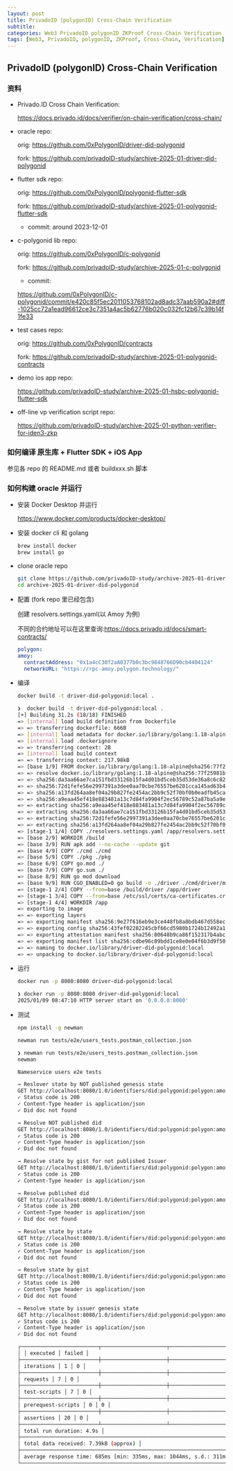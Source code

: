 ```yaml
---
layout: post
title: PrivadoID (polygonID) Cross-Chain Verification
subtitle:
categories: Web3 PrivadoID polygonID ZKProof Cross-Chain Verification
tags: [Web3, PrivadoID, polygonID, ZKProof, Cross-Chain, Verification]
---
```


## PrivadoID (polygonID) Cross-Chain Verification

### 资料

- Privado.ID Cross Chain Verification:

  <https://docs.privado.id/docs/verifier/on-chain-verification/cross-chain/>

- oracle repo:

  orig: <https://github.com/0xPolygonID/driver-did-polygonid>

  fork: <https://github.com/privadoID-study/archive-2025-01-driver-did-polygonid>

- flutter sdk repo:

  orig: <https://github.com/0xPolygonID/polygonid-flutter-sdk>

  fork: <https://github.com/privadoID-study/archive-2025-01-polygonid-flutter-sdk>

  - commit: around 2023-12-01

- c-polygonid lib repo:

  orig: <https://github.com/0xPolygonID/c-polygonid>

  fork: <https://github.com/privadoID-study/archive-2025-01-c-polygonid>

  - commit:

  <https://github.com/0xPolygonID/c-polygonid/commit/e420c85f5ec2011053768102ad8adc37aab590a2#diff-1025cc72a1ead96612ce3c7351a4ac5b62776b020c032fc12b67c39b14f1fe33>

- test cases repo:

  orig: <https://github.com/0xPolygonID/contracts>

  fork: <https://github.com/privadoID-study/archive-2025-01-polygonid-contracts>

- demo ios app repo:

  <https://github.com/privadoID-study/archive-2025-01-hsbc-polygonid-flutter-sdk>

- off-line vp verification script repo:

  <https://github.com/privadoID-study/archive-2025-01-python-verifier-for-iden3-zkp>

### 如何编译 原生库 + Flutter SDK + iOS App

参见各 repo 的 README.md 或者 buildxxx.sh 脚本

### 如何构建 oracle 并运行

- 安装 Docker Desktop 并运行

  <https://www.docker.com/products/docker-desktop/>

- 安装 docker cli 和 golang

  ```bash
  brew install docker
  brew install go
  ```

- clone oracle repo

  ```bash
  git clone https://github.com/privadoID-study/archive-2025-01-driver-did-polygonid
  cd archive-2025-01-driver-did-polygonid
  ```

- 配置 (fork repo 里已经包含)

  创建 resolvers.settings.yaml(以 Amoy 为例)

  不同的合约地址可以在这里查询:<https://docs.privado.id/docs/smart-contracts/>

  ```yaml
  polygon:
  amoy:
    contractAddress: "0x1a4cC30f2aA0377b0c3bc9848766D90cb4404124"
    networkURL: "https://rpc-amoy.polygon.technology/"
  ```

- 编译

  ```bash
  docker build -t driver-did-polygonid:local .
  ```

  ```bash
  ❯  docker build -t driver-did-polygonid:local .
  [+] Building 31.2s (18/18) FINISHED                                                                   docker:desktop-linux
  => [internal] load build definition from Dockerfile                                                                  0.0s
  => => transferring dockerfile: 666B                                                                                  0.0s
  => [internal] load metadata for docker.io/library/golang:1.18-alpine                                                 3.4s
  => [internal] load .dockerignore                                                                                     0.1s
  => => transferring context: 2B                                                                                       0.0s
  => [internal] load build context                                                                                     0.0s
  => => transferring context: 217.98kB                                                                                 0.0s
  => [base 1/9] FROM docker.io/library/golang:1.18-alpine@sha256:77f25981bd57e60a510165f3be89c901aec90453fd0f1c5a4569  8.4s
  => => resolve docker.io/library/golang:1.18-alpine@sha256:77f25981bd57e60a510165f3be89c901aec90453fd0f1c5a45691f6cb  0.0s
  => => sha256:da3aa66ae7ca151fbd33126b15fa4d01bd5ceb35d53de36a8c6c82ecde58b596 286.26kB / 286.26kB                    2.4s
  => => sha256:72d1fefe56e2997391a3dee0aa70cbe76557be6201cca145ad63b40e3767e061 110.45MB / 110.45MB                    6.6s
  => => sha256:a13fd264aa8ef04a29b827fe2454ac2bb9c52f70bf0b0eadfb45ca4867190c00 156B / 156B                            0.4s
  => => sha256:a9eaa45ef418e883481a13c7d84fa9904f2ec56789c52a87ba5a9e6483f2b74f 3.26MB / 3.26MB                        2.6s
  => => extracting sha256:a9eaa45ef418e883481a13c7d84fa9904f2ec56789c52a87ba5a9e6483f2b74f                             0.4s
  => => extracting sha256:da3aa66ae7ca151fbd33126b15fa4d01bd5ceb35d53de36a8c6c82ecde58b596                             0.0s
  => => extracting sha256:72d1fefe56e2997391a3dee0aa70cbe76557be6201cca145ad63b40e3767e061                             1.7s
  => => extracting sha256:a13fd264aa8ef04a29b827fe2454ac2bb9c52f70bf0b0eadfb45ca4867190c00                             0.0s
  => [stage-1 1/4] COPY ./resolvers.settings.yaml /app/resolvers.settings.yaml                                         0.0s
  => [base 2/9] WORKDIR /build                                                                                         0.4s
  => [base 3/9] RUN apk add --no-cache --update git                                                                    2.1s
  => [base 4/9] COPY ./cmd ./cmd                                                                                       0.0s
  => [base 5/9] COPY ./pkg ./pkg                                                                                       0.0s
  => [base 6/9] COPY go.mod ./                                                                                         0.0s
  => [base 7/9] COPY go.sum ./                                                                                         0.0s
  => [base 8/9] RUN go mod download                                                                                   11.8s
  => [base 9/9] RUN CGO_ENABLED=0 go build -o ./driver ./cmd/driver/main.go                                            4.1s
  => [stage-1 2/4] COPY --from=base /build/driver /app/driver                                                          0.1s
  => [stage-1 3/4] COPY --from=base /etc/ssl/certs/ca-certificates.crt /etc/ssl/certs/                                 0.0s
  => [stage-1 4/4] WORKDIR /app                                                                                        0.0s
  => exporting to image                                                                                                0.5s
  => => exporting layers                                                                                               0.4s
  => => exporting manifest sha256:9e27f616eb9e3ce448fb8a8bdb467d558ec1d6b7facc33dfcd93be1a1b8977d1                     0.0s
  => => exporting config sha256:43fef02282245cbf66cd5980b1724b12492a1eb8efc20d2c26b9775767f231e7                       0.0s
  => => exporting attestation manifest sha256:80648b9ca86f152317b4abcb2898ab511d6b3eb1ad08c608254c7eb4c752cfa1         0.0s
  => => exporting manifest list sha256:cdbe96c89bdd1ce8e0e04f6b3d9f50f6a3e964512f69d4f6aa928650c1de2952                0.0s
  => => naming to docker.io/library/driver-did-polygonid:local                                                         0.0s
  => => unpacking to docker.io/library/driver-did-polygonid:local                                                      0.1s

  ```

- 运行

  ```bash
  docker run -p 8080:8080 driver-did-polygonid:local
  ```

  ```bash
  ❯ docker run -p 8080:8080 driver-did-polygonid:local
  2025/01/09 08:47:10 HTTP server start on '0.0.0.0:8080'
  ```

- 测试

  ```bash
  npm install -g newman
  ```

  ```bash
  newman run tests/e2e/users_tests.postman_collection.json
  ```

  ```bash
  ❯ newman run tests/e2e/users_tests.postman_collection.json
  newman

  Nameservice users e2e tests

  → Reslover state by NOT published genesis state
  GET http://localhost:8080/1.0/identifiers/did:polygonid:polygon:amoy:2qR3ufJ84dtdHp4hokxH9tG3E3SzLdyBcjdmEz6NH1?state=bc4c42a731152f7c76c5616b59d82fb413d77781d26cb52967e837de85788416 [200 OK, 799B, 356ms]
  ✓ Status code is 200
  ✓ Content-Type header is application/json
  ✓ Did doc not found

  → Resolve NOT published did
  GET http://localhost:8080/1.0/identifiers/did:polygonid:polygon:amoy:2qR3ufJ84dtdHp4hokxH9tG3E3SzLdyBcjdmEz6NH1 [200 OK, 1.08kB, 1003ms]
  ✓ Status code is 200
  ✓ Content-Type header is application/json
  ✓ Did doc not found

  → Resolve state by gist for not published Issuer
  GET http://localhost:8080/1.0/identifiers/did:polygonid:polygon:amoy:2qR3ufJ84dtdHp4hokxH9tG3E3SzLdyBcjdmEz6NH1?gist=e1421e1e9bb8d06dd1d8b190091adab9ff34ab99b5711b5941c5a80b412cc40e [200 OK, 1.09kB, 696ms]
  ✓ Status code is 200
  ✓ Content-Type header is application/json

  → Resolve published did
  GET http://localhost:8080/1.0/identifiers/did:polygonid:polygon:amoy:2qY71pSkdCsRetTHbUA4YqG7Hx63Ej2PeiJMzAdJ2V [200 OK, 1.43kB, 1014ms]
  ✓ Status code is 200
  ✓ Content-Type header is application/json
  ✓ Did doc not found

  → Resolve state by state
  GET http://localhost:8080/1.0/identifiers/did:polygonid:polygon:amoy:2qY71pSkdCsRetTHbUA4YqG7Hx63Ej2PeiJMzAdJ2V?state=9a73b7f0f5f0a9b5e2dab8bdcecf4fa003ef531c1c61307c79483d51f5474c1e [200 OK, 1.15kB, 350ms]
  ✓ Status code is 200
  ✓ Content-Type header is application/json
  ✓ Did doc not found

  → Resolve state by gist
  GET http://localhost:8080/1.0/identifiers/did:polygonid:polygon:amoy:2qY71pSkdCsRetTHbUA4YqG7Hx63Ej2PeiJMzAdJ2V?gist=b34ff91e0a244db80ad516a1affa537ad0af62fe3ffc8255ecf1db446b17e917 [200 OK, 1.45kB, 1044ms]
  ✓ Status code is 200
  ✓ Content-Type header is application/json
  ✓ Did doc not found

  → Resolve state by issuer genesis state
  GET http://localhost:8080/1.0/identifiers/did:polygonid:polygon:amoy:2qY71pSkdCsRetTHbUA4YqG7Hx63Ej2PeiJMzAdJ2V?state=21c89984e3b08f735f1da0443b0aa4afe92c400c1d33dfb6867662360328fd0d [200 OK, 1.15kB, 335ms]
  ✓ Status code is 200
  ✓ Content-Type header is application/json
  ✓ Did doc not found

  ┌─────────────────────────┬─────────────────────┬─────────────────────┐
  │ │ executed │ failed │
  ├─────────────────────────┼─────────────────────┼─────────────────────┤
  │ iterations │ 1 │ 0 │
  ├─────────────────────────┼─────────────────────┼─────────────────────┤
  │ requests │ 7 │ 0 │
  ├─────────────────────────┼─────────────────────┼─────────────────────┤
  │ test-scripts │ 7 │ 0 │
  ├─────────────────────────┼─────────────────────┼─────────────────────┤
  │ prerequest-scripts │ 0 │ 0 │
  ├─────────────────────────┼─────────────────────┼─────────────────────┤
  │ assertions │ 20 │ 0 │
  ├─────────────────────────┴─────────────────────┴─────────────────────┤
  │ total run duration: 4.9s │
  ├─────────────────────────────────────────────────────────────────────┤
  │ total data received: 7.39kB (approx) │
  ├─────────────────────────────────────────────────────────────────────┤
  │ average response time: 685ms [min: 335ms, max: 1044ms, s.d.: 311ms] │
  └─────────────────────────────────────────────────────────────────────┘
  ```
